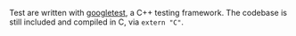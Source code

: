 
Test are written with
[googletest](http://code.google.com/p/googletest/), a C++ testing
framework.  The codebase is still included and compiled in C, via
`extern "C"`.
